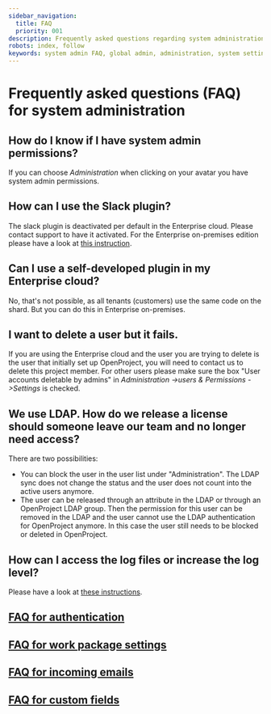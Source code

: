 ```yaml
---
sidebar_navigation:
  title: FAQ
  priority: 001
description: Frequently asked questions regarding system administration
robots: index, follow
keywords: system admin FAQ, global admin, administration, system settings
---
```


# Frequently asked questions (FAQ) for system administration

## How do I know if I have system admin permissions?

If you can choose *Administration* when clicking on your avatar you have system admin permissions.

## How can I use the Slack plugin?

The slack plugin is deactivated per default in the Enterprise cloud. Please contact support to have it activated. For the Enterprise on-premises edition please have a look at [this instruction](../../user-guide/integrations/#slack).

## Can I use a self-developed plugin in my Enterprise cloud?

No, that's not possible, as all tenants (customers) use the same code on the shard. But you can do this in Enterprise on-premises.

## I want to delete a user but it fails.

If you are using the Enterprise cloud and the user you are trying to delete is the user that initially set up OpenProject, you will need to contact us to delete this project member. For other users please make sure the box "User accounts deletable by admins" in *Administration ->users & Permissions ->Settings* is checked.

## We use LDAP. How do we release a license should someone leave our team and no longer need access?

There are two possibilities:

- You can block the user in the user list under "Administration". The LDAP sync does not change the status and the user does not count into the active users anymore.
- The user can be released through an attribute in the LDAP or through an OpenProject LDAP group. Then the permission for this user can be removed in the LDAP and the user cannot use the LDAP authentication for OpenProject anymore. In this case the user still needs to be blocked or deleted in OpenProject.

## How can I access the log files or increase the log level?

Please have a look at [these instructions](../../installation-and-operations/operation/monitoring).

## [FAQ for authentication](../authentication/faq)



## [FAQ for work package settings](../manage-work-packages/faq)



## [FAQ for incoming emails](../email/faq)



## [FAQ for custom fields](../custom-fields/faq)



